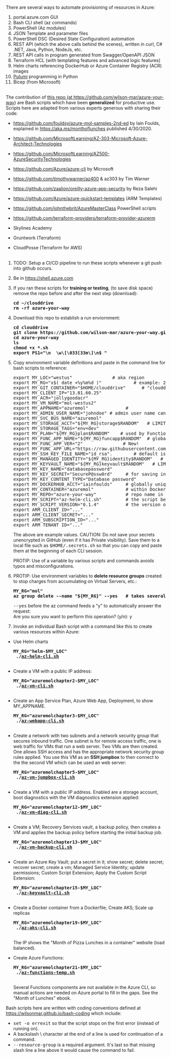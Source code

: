There are several ways to automate provisioning of resources in Azure:
   1. portal.azure.com GUI
   2. Bash CLI shell (az commands)
   3. PowerShell (Az modules)
   4. JSON Template and parameter files
   5. PowerShell DSC (Desired State Configuration) automation
   6. REST API (which the above calls behind the scenes), written in curl, C# .NET, Java, Python, NodeJs, etc.
   7. REST API calls in program generated from Swagger/OpenAPI JSON
   8. Terraform HCL (with templating features and advanced logic features)
   9. Helm charts referencing DockerHub or Azure Container Registry (ACR) images
   10. <a target="_blank" href="https://wilsonmar.github.io/pulumi">Pulumi</a> programming in Python
   11. Bicep (from Microsoft)
   <br /><br />

The contribution of <a target="_blank" href="https://github.com/wilson-mar/azure-your-way/">this repo (at https://github.com/wilson-mar/azure-your-way)</a>
are Bash scripts which have been <strong>generalized</strong> for productive use.
Scripts here are adapted from various experts generous with sharing their code:
   * https://github.com/fouldsy/azure-mol-samples-2nd-ed by Iain Foulds, explained in https://aka.ms/monthoflunches published 4/30/2020.

   * https://github.com/MicrosoftLearning/AZ-303-Microsoft-Azure-Architect-Technologies
   * https://github.com/MicrosoftLearning/AZ500-AzureSecurityTechnologies
   * https://github.com/Azure/azure-cli by Microsoft

   * https://github.com/timothywarner/az400 & az303 by Tim Warner
   * https://github.com/zaalion/oreilly-azure-app-security by Reza Salehi 
   
   * https://github.com/Azure/azure-quickstart-templates (ARM Templates)
   * https://github.com/johnthebrit/AzureMasterClass PowerShell scripts
   * https://github.com/terraform-providers/terraform-provider-azurerm

   * Skylines Academy
   * Gruntwork (Terraform)
   * CloudPosse (Terraform for AWS)
   <br /><br />

1. TODO: Setup a CI/CD pipeline to run these scripts whenever a git push into github occurs.

3. Be in https://shell.azure.com

1. If you ran these scripts for <strong>training or testing</strong>, (to save disk space) remove the repo before and after the next step (download):

   <pre><strong>cd ~/clouddrive
   rm -rf azure-your-way
   </strong></pre>

1. Download this repo to establish a run enviornment:

   <pre><strong>cd clouddrive
   git clone https://github.com/wilson-mar/azure-your-way.git --depth 1 
   cd azure-your-way
   ls
   chmod +x *.sh
   export PS1="\n  \w\[\033[33m\]\n$ "
   </strong></pre>

1. Copy environment variable definitions and paste in the command line for bash scripts to reference:

   <pre>export MY_LOC="westus"               # aka region
   export MY_RG="x$( date +%y%m%d )"            # example: 210131 yymmdd
   export MY_GIT_CONTAINER="$HOME/clouddrive"      # "clouddrive" in Cloud Shell
   export MY_CLIENT_IP="13.81.60.25"
   export MY_ACR="jollygoodacr"    
   export MY_VM_NAME="mol-westus2"
   export MY_APPNAME="azuremol"              # 
   export MY_ADMIN_USER_NAME="johndoe" # admin user name cannot contain upper case character A-Z, special characters \/"[]:|<>+=;,?*@#()! or start with $ or -
   export MY_SVC_BUS_NAME="azuremol"
   export MY_STORAGE_ACCT="${MY_RG}storage$RANDOM"   # LIMIT: Max. 24 lower-case char & numbers, no dashes. globally unique in front of /file.core.windows.net
   export MY_STORAGE_TAGS="env=dev"
   export MY_PLAN="${MY_RG}plan$RANDOM"    # used by Function App
   export MY_FUNC_APP_NAME="${MY_RG}funcapp$RANDOM"  # globally unique in front of .azurewebsites.net
   export MY_FUNC_APP_VER="2"               # New!
   export MY_FUNC_APP_URL="https://raw.githubusercontent.com/wilson-mar/azure-your-way/main/analyzeTemperature.js"
   export MY_SSH_KEY_FILE_NAME="id_rsa".        # default is id_rsa.
   export MY_MANAGED_IDENTITY="${MY_RG}identity$RANDOM"   # LIMIT: Max. 24 lower-case characters/numbers, no dashes.
   export MY_KEYVAULT_NAME="${MY_RG}keyvault$RANDOM"   # LIMIT: Max 24 characters. globally unique.
   export MY_KEY_NAME="databasepassword"
   export MY_KEY_SECRET="SecureP@ssw0rd"     # for saving into Key Vault
   export MY_KEY_CONTENT_TYPE="Database password"
   export MY_DOCKERHUB_ACCT="iainfoulds"     # globally unique in Docker.io (DockerHub)
   export MY_CONTAINER="azuremol"            # within DockerHub
   export MY_REPO="azure-your-way"           # repo name in my GitHub.com/wilson-mar
   export MY_SCRIPT="az-helm-cli.sh"         # the script being called
   export MY_SCRIPT_VERSION="0.1.4"          # the version of script being called, to be sure that you're getting the right one.
   export ARM_CLIENT_ID="..."
   export ARM_CLIENT_SECRET="..."
   export ARM_SUBSCRIPTION_ID="..."
   export ARM_TENANT_ID="..."
   </pre>

   The above are example values. CAUTION: Do not save your secrets unencrypted in GitHub (even if it has Private visibility).
   Save them to a local file such as <tt>$HOME/.secrets.sh</tt> so that you can 
   copy and paste them at the beginning of each CLI session.
   
   PROTIP: Use of a variable by various scripts and commands avoids typos and misconfigurations.
   
1. PROTIP: Use environment variables to <strong>delete resource groups</strong> created to stop charges from accumulating on Virtual Servers, etc.: 

   <pre><strong>MY_RG="mol"
   az group delete --name "${MY_RG}" --yes   # takes several minutes
   </strong></pre>

   <tt>--yes</tt> before the az command feeds a "y" to automatically answer the request:<br />
   Are you sure you want to perform this operation? (y/n): y

1. Invoke an individual Bash script with a command like this to create various resources within Azure:

* Use Helm charts

   <pre><strong>MY_RG="helm-$MY_LOC"
   ./<a href="https://github.com/wilson-mar/azure-your-way/blob/main/az-helm-cli.sh">az-helm-cli.sh</a>
   </strong></pre>

* Create a VM with a public IP address:

   <pre><strong>MY_RG="azuremolchapter2-$MY_LOC"
   ./<a href="https://github.com/wilson-mar/azure-your-way/blob/main/az-vm-cli.sh">az-vm-cli.sh</a>
   </strong></pre>

* Create an App Service Plan, Azure Web App, Deployment, to show MY_APPNAME.

   <pre><strong>MY_RG="azuremolchapter3-$MY_LOC"
   ./<a target="_blank" href="https://github.com/wilson-mar/azure-your-way/blob/main/az-webapp-cli.sh">az-webapp-cli.sh</a>
   </strong></pre>

* Create a network with two subnets and a network security group that secures inbound traffic. One subnet is for remote access traffic, one is web traffic for VMs that run a web server. Two VMs are then created. One allows SSH access and has the appropriate network security group rules applied. You use this VM as an <strong>SSH jumpbox</strong> to then connect to the the second VM which can be used an web server:

   <pre><strong>MY_RG="azuremolchapter5-$MY_LOC"
   ./<a target="_blank" href="https://github.com/wilson-mar/azure-your-way/blob/main/az-vm-jumpbox-cli.sh">az-vm-jumpbox-cli.sh</a>
   </strong></pre> 

* Create a VM with a public IP address. Enabled are a storage account, boot diagnostics with the VM diagnostics extension applied:

   <pre><strong>MY_RG="azuremolchapter12-$MY_LOC"
   ./<a target="_blank" href="https://github.com/wilson-mar/azure-your-way/blob/main/az-vm-diag-cli.sh">az-vm-diag-cli.sh</a>
   </strong></pre>

* Create a VM; Recovery Services vault, a backup policy, then creates a VM and applies the backup policy before starting the initial backup job.

   <pre><strong>MY_RG="azuremolchapter13-$MY_LOC"
   ./<a target="_blank" href="https://github.com/wilson-mar/azure-your-way/blob/main/az-vm-backup-cli.sh">az-vm-backup-cli.sh</a>
   </strong></pre>

* Create an Azure Key Vault; put a secret in it; show secret; delete secret; recover secret; create a vm; Managed Service Identity; update permissions; Custom Script Extension; Apply the Custom Script Extension:

   <pre><strong>MY_RG="azuremolchapter15-$MY_LOC"
   ./<a target="_blank" href="https://github.com/wilson-mar/azure-your-way/blob/main/az-keyvault-cli.sh">az-keyvault-cli.sh</a>
   </strong></pre>
   
* Create a Docker container from a Dockerfile; Create AKS; Scale up replicas 

   <pre><strong>MY_RG="azuremolchapter19-$MY_LOC"
   ./<a target="_blank" href="https://github.com/wilson-mar/azure-your-way/blob/main/az-aks-cli.sh">az-aks-cli.sh</a>
   </strong></pre>
   
   The IP shows the "Month of Pizza Lunches in a container" website (load balanced).

* Create Azure Functions:

   <pre><strong>MY_RG="azuremolchapter21-$MY_LOC"
   ./<a target="_blank" href="https://github.com/wilson-mar/azure-your-way/blob/main/az-functions-temp.sh">az-functions-temp.sh</a>
   </strong></pre>

   Several Functions components are not available in the Azure CLI, so manual actions are needed on Azure portal to fill in the gaps.
   See the "Month of Lunches" ebook.

Bash scripts here are written with coding conventions defined at <a target="_blank" href="https://wilsonmar.github.io/bash-codng">https://wilsonmar.github.io/bash-coding</a> which include:

   * <tt>set -o errexit</tt> so that the script stops on the first error (instead of running on).
   * A backslash \ character at the end of a line is used for continuation of a command.
   * <tt>--resource-group</tt> is a required argument. It's last so that missing slash line a line above it would cause the command to fail.
   <br /><br />
   
   
